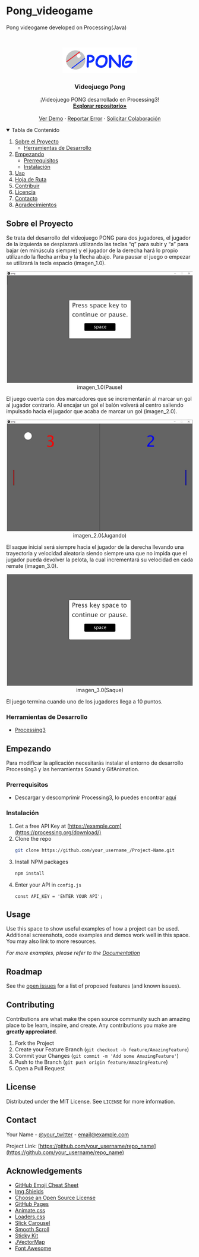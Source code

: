 # Pong_videogame
Pong videogame developed on Processing(Java)

<!-- PROJECT LOGO -->
<br />
<p align="center">
  <a href="https://github.com/carlosepb/Pong_videogame">
    <img src="images/logo.png" alt="Logo" width="200" height="70">
  </a>

  <h3 align="center">Videojuego Pong</h3>

  <p align="center">
    ¡Videojuego PONG desarrollado en Processing3!
    <br />
      <a href="https://github.com/carlosepb/Pong_videogame"><strong>Explorar repositorio»</strong></a>
    <br />
    <br />
      <a href="https://github.com/carlosepb/Pong_videogame/blob/main/images/animation.gif">Ver Demo</a>
      ·
      <a href="https://github.com/carlosepb/Pong_videogame/issues">Reportar Error</a>
      ·
      <a href="https://github.com/carlosepb/Pong_videogame/issues">Solicitar Colaboración</a>
    </p>
  </p>



<!-- TABLE OF CONTENTS -->
<details open="open">
  <summary>Tabla de Contenido</summary>
  <ol>
    <li>
      <a href="#sobre-el-proyecto">Sobre el Proyecto</a>
      <ul>
        <li><a href="#herramientas-de-desarrollo">Herramientas de Desarrollo</a></li>
      </ul>
    </li>
    <li>
      <a href="#empezando">Empezando</a>
      <ul>
        <li><a href="#prerrequisitos">Prerrequisitos</a></li>
        <li><a href="#instalación">Instalación</a></li>
      </ul>
    </li>
    <li><a href="#usage">Uso</a></li>
    <li><a href="#roadmap">Hoja de Ruta</a></li>
    <li><a href="#contributing">Contribuir</a></li>
    <li><a href="#license">Licencia</a></li>
    <li><a href="#contact">Contacto</a></li>
    <li><a href="#acknowledgements">Agradecimientos</a></li>
  </ol>
</details>



<!-- ABOUT THE PROJECT -->
## Sobre el Proyecto

Se trata del desarrollo del videojuego PONG para dos jugadores, el jugador de la izquierda se desplazará utilizando las teclas “q” para subir y “a” para bajar (en minúscula siempre) y el jugador de la derecha hará lo propio utilizando la flecha arriba y la flecha abajo. Para pausar el juego o empezar se utilizará la tecla espacio (imagen_1.0).

<p align="center"><img src="images/Pause.JPG" alt="pause" width="500" height="300"></br>imagen_1.0(Pause)</p>

El juego cuenta con dos marcadores que se incrementarán al marcar un gol al jugador contrarío. Al encajar un gol el balón volverá al centro saliendo impulsado hacia el jugador que acaba de marcar un gol (imagen_2.0).

<p align="center"><img src="images/gamePlay.JPG" alt="gamePlay" width="500" height="300"></br>imagen_2.0(Jugando)</p>

El saque inicial será siempre hacia el jugador de la derecha llevando una trayectoria y velocidad aleatoria siendo siempre una que no impida que el jugador pueda devolver la pelota, la cual incrementará su velocidad en cada remate (imagen_3.0).

<p align="center"><img src="images/animation.gif" alt="gamePlay" width="500" height="300"></br>imagen_3.0(Saque)</p>

El juego termina cuando uno de los jugadores llega a 10 puntos.

### Herramientas de Desarrollo

* [Processing3](https://processing.org/download/)

<!-- GETTING STARTED -->
## Empezando

Para modificar la aplicación necesitarás instalar el entorno de desarrollo Processing3 y las herramientas Sound y GifAnimation.

### Prerrequisitos

* Descargar y descomprimir Processing3, lo puedes encontrar [aquí](https://processing.org/download/)

### Instalación

1. Get a free API Key at [https://example.com](https://processing.org/download/)
2. Clone the repo
   ```sh
   git clone https://github.com/your_username_/Project-Name.git
   ```
3. Install NPM packages
   ```sh
   npm install
   ```
4. Enter your API in `config.js`
   ```JS
   const API_KEY = 'ENTER YOUR API';
   ```



<!-- USAGE EXAMPLES -->
## Usage

Use this space to show useful examples of how a project can be used. Additional screenshots, code examples and demos work well in this space. You may also link to more resources.

_For more examples, please refer to the [Documentation](https://example.com)_



<!-- ROADMAP -->
## Roadmap

See the [open issues](https://github.com/othneildrew/Best-README-Template/issues) for a list of proposed features (and known issues).



<!-- CONTRIBUTING -->
## Contributing

Contributions are what make the open source community such an amazing place to be learn, inspire, and create. Any contributions you make are **greatly appreciated**.

1. Fork the Project
2. Create your Feature Branch (`git checkout -b feature/AmazingFeature`)
3. Commit your Changes (`git commit -m 'Add some AmazingFeature'`)
4. Push to the Branch (`git push origin feature/AmazingFeature`)
5. Open a Pull Request



<!-- LICENSE -->
## License

Distributed under the MIT License. See `LICENSE` for more information.



<!-- CONTACT -->
## Contact

Your Name - [@your_twitter](https://twitter.com/your_username) - email@example.com

Project Link: [https://github.com/your_username/repo_name](https://github.com/your_username/repo_name)



<!-- ACKNOWLEDGEMENTS -->
## Acknowledgements
* [GitHub Emoji Cheat Sheet](https://www.webpagefx.com/tools/emoji-cheat-sheet)
* [Img Shields](https://shields.io)
* [Choose an Open Source License](https://choosealicense.com)
* [GitHub Pages](https://pages.github.com)
* [Animate.css](https://daneden.github.io/animate.css)
* [Loaders.css](https://connoratherton.com/loaders)
* [Slick Carousel](https://kenwheeler.github.io/slick)
* [Smooth Scroll](https://github.com/cferdinandi/smooth-scroll)
* [Sticky Kit](http://leafo.net/sticky-kit)
* [JVectorMap](http://jvectormap.com)
* [Font Awesome](https://fontawesome.com)





<!-- MARKDOWN LINKS & IMAGES -->
<!-- https://www.markdownguide.org/basic-syntax/#reference-style-links -->
[contributors-shield]: https://img.shields.io/github/contributors/othneildrew/Best-README-Template.svg?style=for-the-badge
[contributors-url]: https://github.com/othneildrew/Best-README-Template/graphs/contributors
[forks-shield]: https://img.shields.io/github/forks/othneildrew/Best-README-Template.svg?style=for-the-badge
[forks-url]: https://github.com/othneildrew/Best-README-Template/network/members
[stars-shield]: https://img.shields.io/github/stars/othneildrew/Best-README-Template.svg?style=for-the-badge
[stars-url]: https://github.com/othneildrew/Best-README-Template/stargazers
[issues-shield]: https://img.shields.io/github/issues/othneildrew/Best-README-Template.svg?style=for-the-badge
[issues-url]: https://github.com/othneildrew/Best-README-Template/issues
[license-shield]: https://img.shields.io/github/license/othneildrew/Best-README-Template.svg?style=for-the-badge
[license-url]: https://github.com/othneildrew/Best-README-Template/blob/master/LICENSE.txt
[linkedin-shield]: https://img.shields.io/badge/-LinkedIn-black.svg?style=for-the-badge&logo=linkedin&colorB=555
[linkedin-url]: https://linkedin.com/in/othneildrew
[product-screenshot]: images/screenshot.png
